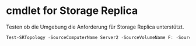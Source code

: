 # cmdlet for Storage Replica

Testen ob die Umgebung die Anforderung für Storage Replica unterstützt.
```powershell
Test-SRTopology -SourceComputerName Server2 -SourceVolumeName F: -SourceLogVolumeName G: -DestinationComputerName Server3 -DestinationVolumeName F: -DestinationLogVolumeName G: -ResultPath C:\Temp\ -DurationInMinutes 2
```